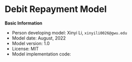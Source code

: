 # Debit Repayment Model
**Basic Information**<br>
* Person developing model: Xinyi Li, `xinyili0026@gwu.edu` <br>
* Model date: August, 2022<br>
* Model version: 1.0<br>
* License: MIT<br>
* Model implementation code:   <br>
